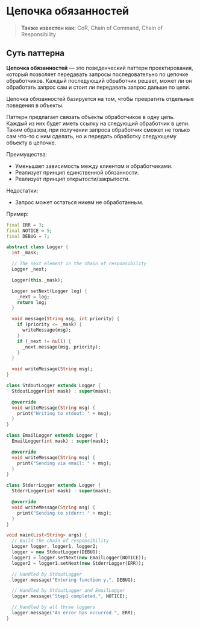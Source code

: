 # Цепочка обязанностей


> **Также известен как:** CoR,  Chain of Command,  Chain of Responsibility

## Суть паттерна

**Цепочка обязанностей** — это поведенческий паттерн проектирования, который позволяет передавать запросы последовательно по цепочке обработчиков. Каждый последующий обработчик решает, может ли он обработать запрос сам и стоит ли передавать запрос дальше по цепи.


Цепочка обязанностей базируется на том, чтобы превратить отдельные поведения в объекты.

Паттерн предлагает связать объекты обработчиков в одну цепь. Каждый из них будет иметь ссылку на следующий обработчик в цепи. Таким образом, при получении запроса обработчик сможет не только сам что-то с ним сделать, но и передать обработку следующему объекту в цепочке.

Преимущества:

 - Уменьшает зависимость между клиентом и обработчиками.
 - Реализует принцип единственной обязанности.
 - Реализует принцип открытости/закрытости.

Недостатки:
 - Запрос может остаться никем не обработанным.



Пример:

```dart
final ERR = 3;
final NOTICE = 5;
final DEBUG = 7;

abstract class Logger {
  int _mask;

  // The next element in the chain of responsibility
  Logger _next;

  Logger(this._mask);

  Logger setNext(Logger log) {
    _next = log;
    return log;
  }

  void message(String msg, int priority) {
    if (priority <= _mask) {
      writeMessage(msg);
    }
    if (_next != null) {
      _next.message(msg, priority);
    }
  }

  void writeMessage(String msg);
}

class StdoutLogger extends Logger {
  StdoutLogger(int mask) : super(mask);

  @override
  void writeMessage(String msg) {
    print("Writing to stdout: " + msg);
  }
}

class EmailLogger extends Logger {
  EmailLogger(int mask) : super(mask);

  @override
  void writeMessage(String msg) {
    print("Sending via email: " + msg);
  }
}

class StderrLogger extends Logger {
  StderrLogger(int mask) : super(mask);

  @override
  void writeMessage(String msg) {
    print("Sending to stderr: " + msg);
  }
}

void main(List<String> args) {
  // Build the chain of responsibility
  Logger logger, logger1, logger2;
  logger = new StdoutLogger(DEBUG);
  logger1 = logger.setNext(new EmailLogger(NOTICE));
  logger2 = logger1.setNext(new StderrLogger(ERR));

  // Handled by StdoutLogger
  logger.message("Entering function y.", DEBUG);

  // Handled by StdoutLogger and EmailLogger
  logger.message("Step1 completed.", NOTICE);

  // Handled by all three loggers
  logger.message("An error has occurred.", ERR);
}

```